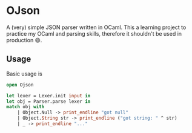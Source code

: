 # OJson

A (very) simple JSON parser written in OCaml. This a learning project to practice my
OCaml and parsing skills, therefore it shouldn't be used in production :smile:.

## Usage

Basic usage is

```ocaml
open Ojson

let lexer = Lexer.init input in
let obj = Parser.parse lexer in
match obj with
    | Object.Null -> print_endline "got null"
    | Object.String str -> print_endline ("got string: " ^ str)
    | _ -> print_endline "..."
```
